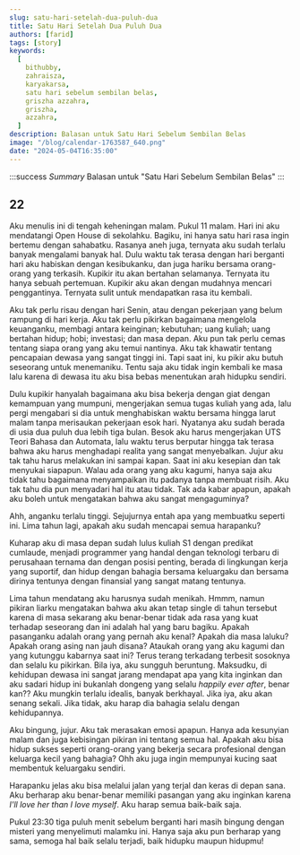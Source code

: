 ```yaml
---
slug: satu-hari-setelah-dua-puluh-dua
title: Satu Hari Setelah Dua Puluh Dua
authors: [farid]
tags: [story]
keywords:
  [
    bithubby,
    zahraisza,
    karyakarsa,
    satu hari sebelum sembilan belas,
    griszha azzahra,
    griszha,
    azzahra,
  ]
description: Balasan untuk Satu Hari Sebelum Sembilan Belas
image: "/blog/calendar-1763587_640.png"
date: "2024-05-04T16:35:00"
---
```


:::success _Summary_
Balasan untuk "Satu Hari Sebelum Sembilan Belas"
:::

<!-- truncate -->

## 22

Aku menulis ini di tengah keheningan malam. Pukul 11 malam. Hari ini aku mendatangi Open House di sekolahku. Bagiku, ini hanya satu hari rasa ingin bertemu dengan sahabatku. Rasanya aneh juga, ternyata aku sudah terlalu banyak mengalami banyak hal. Dulu waktu tak terasa dengan hari berganti hari aku habiskan dengan kesibukanku, dan juga hariku bersama orang-orang yang terkasih. Kupikir itu akan bertahan selamanya. Ternyata itu hanya sebuah pertemuan. Kupikir aku akan dengan mudahnya mencari penggantinya. Ternyata sulit untuk mendapatkan rasa itu kembali.

Aku tak perlu risau dengan hari Senin, atau dengan pekerjaan yang belum rampung di hari kerja. Aku tak perlu pikirkan bagaimana mengelola keuanganku, membagi antara keinginan; kebutuhan; uang kuliah; uang bertahan hidup; hobi; investasi; dan masa depan. Aku pun tak perlu cemas tentang siapa orang yang aku temui nantinya. Aku tak khawatir tentang pencapaian dewasa yang sangat tinggi ini. Tapi saat ini, ku pikir aku butuh seseorang untuk menemaniku. Tentu saja aku tidak ingin kembali ke masa lalu karena di dewasa itu aku bisa bebas menentukan arah hidupku sendiri.

Dulu kupikir hanyalah bagaimana aku bisa bekerja dengan giat dengan kemampuan yang mumpuni, mengerjakan semua tugas kuliah yang ada, lalu pergi mengabari si dia untuk menghabiskan waktu bersama hingga larut malam tanpa merisaukan pekerjaan esok hari. Nyatanya aku sudah berada di usia dua puluh dua lebih tiga bulan. Besok aku harus mengerjakan UTS Teori Bahasa dan Automata, lalu waktu terus berputar hingga tak terasa bahwa aku harus menghadapi realita yang sangat menyebalkan. Jujur aku tak tahu harus melakukan ini sampai kapan. Saat ini aku kesepian dan tak menyukai siapapun. Walau ada orang yang aku kagumi, hanya saja aku tidak tahu bagaimana menyampaikan itu padanya tanpa membuat risih. Aku tak tahu dia pun menyadari hal itu atau tidak. Tak ada kabar apapun, apakah aku boleh untuk mengatakan bahwa aku sangat mengaguminya?

Ahh, anganku terlalu tinggi. Sejujurnya entah apa yang membuatku seperti ini. Lima tahun lagi, apakah aku sudah mencapai semua harapanku?

Kuharap aku di masa depan sudah lulus kuliah S1 dengan predikat cumlaude, menjadi programmer yang handal dengan teknologi terbaru di perusahaan ternama dan dengan posisi penting, berada di lingkungan kerja yang suportif, dan hidup dengan bahagia bersama keluargaku dan bersama dirinya tentunya dengan finansial yang sangat matang tentunya.

Lima tahun mendatang aku harusnya sudah menikah. Hmmm, namun pikiran liarku mengatakan bahwa aku akan tetap single di tahun tersebut karena di masa sekarang aku benar-benar tidak ada rasa yang kuat terhadap seseorang dan ini adalah hal yang baru bagiku. Apakah pasanganku adalah orang yang pernah aku kenal? Apakah dia masa laluku? Apakah orang asing nan jauh disana? Ataukah orang yang aku kagumi dan yang kutunggu kabarnya saat ini? Terus terang terkadang terbesit sosoknya dan selalu ku pikirkan. Bila iya, aku sungguh beruntung. Maksudku, di kehidupan dewasa ini sangat jarang mendapat apa yang kita inginkan dan aku sadari hidup ini bukanlah dongeng yang selalu _happily ever after_, benar kan?? Aku mungkin terlalu idealis, banyak berkhayal. Jika iya, aku akan senang sekali. Jika tidak, aku harap dia bahagia selalu dengan kehidupannya.

Aku bingung, jujur. Aku tak merasakan emosi apapun. Hanya ada kesunyian malam dan juga kebisingan pikiran ini tentang semua hal. Apakah aku bisa hidup sukses seperti orang-orang yang bekerja secara profesional dengan keluarga kecil yang bahagia? Ohh aku juga ingin mempunyai kucing saat membentuk keluargaku sendiri.

Harapanku jelas aku bisa melalui jalan yang terjal dan keras di depan sana. Aku berharap aku benar-benar memiliki pasangan yang aku inginkan karena _I'll love her than I love myself_. Aku harap semua baik-baik saja.

Pukul 23:30 tiga puluh menit sebelum berganti hari masih bingung dengan misteri yang menyelimuti malamku ini. Hanya saja aku pun berharap yang sama, semoga hal baik selalu terjadi, baik hidupku maupun hidupmu!

